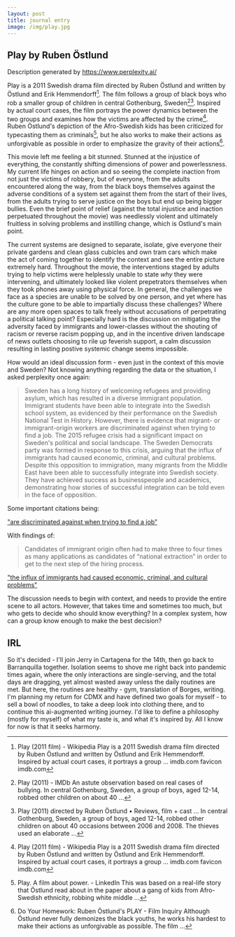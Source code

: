 ```yaml
---
layout: post
title: journal entry
image: /img/play.jpg
---
```

## Play by Ruben Östlund

Description generated by https://www.perplexity.ai/

Play is a 2011 Swedish drama film directed by Ruben Östlund and written by Östlund and Erik Hemmendorff[^1]. The film follows a group of black boys who rob a smaller group of children in central Gothenburg, Sweden[^2][^3]. Inspired by actual court cases, the film portrays the power dynamics between the two groups and examines how the victims are affected by the crime[^1]. Ruben Östlund's depiction of the Afro-Swedish kids has been criticized for typecasting them as criminals[^5], but he also works to make their actions as unforgivable as possible in order to emphasize the gravity of their actions[^4].


This movie left me feeling a bit stunned. Stunned at the injustice of everything, the constantly shifting dimensions of power and powerlessness. My current life hinges on action and so seeing the complete inaction from not just the victims of robbery, but of everyone, from the adults encountered along the way, from the black boys themselves against the adverse conditions of a system set against them from the start of their lives, from the adults trying to serve justice on the boys but end up being bigger bullies. Even the brief point of relief (against the total injustice and inaction perpetuated throughout the movie) was needlessly violent and ultimately fruitless in solving problems and instilling change, which is Ostlund's main point. 

The current systems are designed to separate, isolate, give everyone their private gardens and clean glass cubicles and own tram cars which make the act of coming together to identify the context and see the entire picture extremely hard. Throughout the movie, the interventions staged by adults trying to help victims were helplessly unable to state *why* they were intervening, and ultimately looked like violent prepetrators themselves when they took phones away using physical force. In general, the challenges we face as a species are unable to be solved by one person, and yet where has the culture gone to be able to impartially discuss these challenges? Where are any more open spaces to talk freely without accusations of perpetrating a political talking point? Especially hard is the discussion on mitigating the adversity faced by immigrants and lower-classes without the shouting of racism or reverse racism popping up, and in the incentive driven landscape of news outlets choosing to rile up feverish support, a calm discussion resulting in lasting postive systemic change seems impossible. 

How would an ideal discussion form - even just in the context of this movie and Sweden? Not knowing anything regarding the data or the situation, I asked perplexity once again:


> Sweden has a long history of welcoming refugees and providing asylum, which has resulted in a diverse immigrant population. Immigrant students have been able to integrate into the Swedish school system, as evidenced by their performance on the Swedish National Test in History. However, there is evidence that migrant- or immigrant-origin workers are discriminated against when trying to find a job.
The 2015 refugee crisis had a significant impact on Sweden's political and social landscape. The Sweden Democrats party was formed in response to this crisis, arguing that the influx of immigrants had caused economic, criminal, and cultural problems. Despite this opposition to immigration, many migrants from the Middle East have been able to successfully integrate into Swedish society. They have achieved success as businesspeople and academics, demonstrating how stories of successful integration can be told even in the face of opposition.

Some important citations being:

["are discriminated against when trying to find a job"](https://www.ilo.org/wcmsp5/groups/public/---ed_protect/---protrav/---migrant/documents/publication/wcms_201428.pdf)

With findings of:

> Candidates of immigrant origin often had to
make three to four times as many applications as candidates of “national extraction” in order
to get to the next step of the hiring process.

["the influx of immigrants had caused economic, criminal, and cultural problems"](https://www.brookings.edu/research/the-rise-of-sweden-democrats-and-the-end-of-swedish-exceptionalism/)

The discussion needs to begin with context, and needs to provide the entire scene to all actors. However, that takes time and sometimes too much, but who gets to decide who should know everything? In a complex system, how can a group know enough to make the best decision? 

## IRL

So it's decided - I'll join Jerry in Cartagena for the 14th, then go back to Barranquilla together. Isolation seems to shove me right back into pandemic times again, where the only interactions are single-serving, and the total days are dragging, yet almost wasted away unless the daily routines are met. But here, the routines are healthy - gym, translation of Borges, writing. I'm planning my return for CDMX and have defined two goals for myself - to sell a bowl of noodles, to take a deep look into clothing there, and to continue this ai-augmented writing journey. I'd like to define a philosophy (mostly for myself) of what my taste is, and what it's inspired by. All I know for now is that it seeks harmony.




[^1]: Play (2011 film) - Wikipedia
Play is a 2011 Swedish drama film directed by Ruben Östlund and written by Östlund and Erik Hemmendorff. Inspired by actual court cases, it portrays a group ...
imdb.com favicon
imdb.com

[^2]: Play (2011) - IMDb
An astute observation based on real cases of bullying. In central Gothenburg, Sweden, a group of boys, aged 12-14, robbed other children on about 40 ...

[^3]: Play (2011) directed by Ruben Östlund • Reviews, film + cast ...
In central Gothenburg, Sweden, a group of boys, aged 12-14, robbed other children on about 40 occasions between 2006 and 2008. The thieves used an elaborate ...

[^4]: Do Your Homework: Ruben Östlund's PLAY - Film Inquiry
Although Östlund never fully demonizes the black youths, he works his hardest to make their actions as unforgivable as possible. The film ...

[^5]: Play. A film about power. - LinkedIn
This was based on a real-life story that Östlund read about in the paper about a gang of kids from Afro-Swedish ethnicity, robbing white middle ...